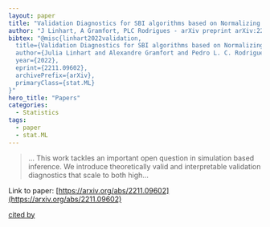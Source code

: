 ```yaml
---
layout: paper
title: "Validation Diagnostics for SBI algorithms based on Normalizing Flows"
author: "J Linhart, A Gramfort, PLC Rodrigues - arXiv preprint arXiv:2211.09602, 2022 - arxiv.org"
bibtex: "@misc{linhart2022validation,
  title={Validation Diagnostics for SBI algorithms based on Normalizing Flows}, 
  author={Julia Linhart and Alexandre Gramfort and Pedro L. C. Rodrigues},
  year={2022},
  eprint={2211.09602},
  archivePrefix={arXiv},
  primaryClass={stat.ML}
}"
hero_title: "Papers"
categories:
  - Statistics
tags:
  - paper
  - stat.ML
---
```

>… This work tackles an important open question in simulation based inference. We introduce theoretically valid and interpretable validation diagnostics that scale to both high…

Link to paper: [https://arxiv.org/abs/2211.09602](https://arxiv.org/abs/2211.09602)

[cited by](https://scholar.google.com/scholar?cites=16233832943011069818&as_sdt=5,44&sciodt=0,44&hl=en&num=20)

